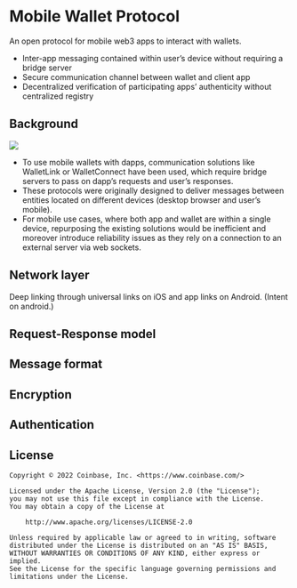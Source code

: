 # Mobile Wallet Protocol

An open protocol for mobile web3 apps to interact with wallets.
- Inter-app messaging contained within user’s device without requiring a bridge server
- Secure communication channel between wallet and client app
- Decentralized verification of participating apps’ authenticity without centralized registry

## Background

![](https://images.ctfassets.net/c5bd0wqjc7v0/2L8Padm8D0FqNrgkE7lUDh/7460be599006828b8f803e8d4d4ee424/image4.png)

- To use mobile wallets with dapps, communication solutions like WalletLink or WalletConnect have been used, which require bridge servers to pass on dapp’s requests and user’s responses. 
- These protocols were originally designed to deliver messages between entities located on different devices (desktop browser and user’s mobile).
- For mobile use cases, where both app and wallet are within a single device, repurposing the existing solutions would be inefficient and moreover introduce reliability issues as they rely on a connection to an external server via web sockets.

## Network layer

Deep linking through universal links on iOS and app links on Android.
(Intent on android.)

## Request-Response model

## Message format

## Encryption

## Authentication

## License

```
Copyright © 2022 Coinbase, Inc. <https://www.coinbase.com/>

Licensed under the Apache License, Version 2.0 (the "License");
you may not use this file except in compliance with the License.
You may obtain a copy of the License at

    http://www.apache.org/licenses/LICENSE-2.0

Unless required by applicable law or agreed to in writing, software
distributed under the License is distributed on an "AS IS" BASIS,
WITHOUT WARRANTIES OR CONDITIONS OF ANY KIND, either express or implied.
See the License for the specific language governing permissions and
limitations under the License.
```
